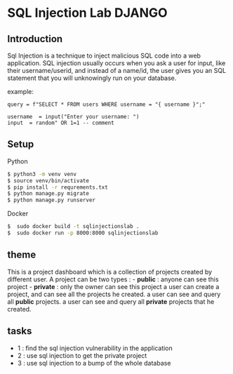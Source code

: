 # SQL Injection Lab **DJANGO**

## Introduction
Sql Injection is a technique to inject malicious SQL code into a web application.
SQL injection usually occurs when you ask a user for input, like their username/userid, and instead of a name/id, the user gives you an SQL statement that you will unknowingly run on your database.

example:
```
query = f"SELECT * FROM users WHERE username = "{ username }";"

username  = input("Enter your username: ")
input  = random" OR 1=1 -- comment

```

## Setup

Python 
```bash
$ python3 -m venv venv
$ source venv/bin/activate
$ pip install -r requrements.txt
$ python manage.py migrate
$ python manage.py runserver
```
Docker
```bash
$  sudo docker build -t sqlinjectionslab .
$  sudo docker run -p 8000:8000 sqlinjectionslab
```

## theme 
This is a project dashboard which is a collection of projects created by different user.
A project can be two types :
    - **public** : anyone can see this project
    - **private** : only the owner can see this project
a user can create a project, and can see all the projects he created.
a user can see and query all **public** projects.
a user can see and query all **private** projects that he created.


## tasks
- 1 : find the sql injection vulnerability in the application
- 2 : use sql injection to get the private project
- 3 : use sql injection to a bump of the whole database